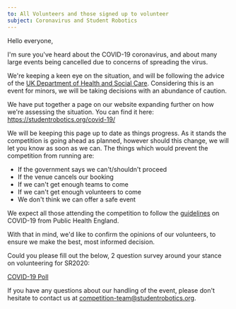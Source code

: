 ```yaml
---
to: All Volunteers and those signed up to volunteer
subject: Coronavirus and Student Robotics
---
```


Hello everyone,

I'm sure you've heard about the COVID-19 coronavirus, and about many large events being cancelled due to concerns of spreading the virus.

We're keeping a keen eye on the situation, and will be following the advice of the [UK Department of Health and Social Care][uk-coronavirus-page]. Considering this is an event for minors, we will be taking decisions with an abundance of caution.

We have put together a page on our website expanding further on how we're assessing the situation. You can find it here: https://studentrobotics.org/covid-19/

We will be keeping this page up to date as things progress. As it stands the competition is going ahead as planned, however should this change, we will let you know as soon as we can. The things which would prevent the competition from running are:

- If the government says we can't/shouldn't proceed
- If the venue cancels our booking
- If we can't get enough teams to come
- If we can't get enough volunteers to come
- We don't think we can offer a safe event

We expect all those attending the competition to follow the [guidelines][phe-guidelines] on COVID-19 from Public Health England.

With that in mind, we'd like to confirm the opinions of our volunteers, to ensure we make the best, most informed decision.

Could you please fill out the below, 2 question survey around your stance on volunteering for SR2020:

[COVID-19 Poll](https://forms.gle/TjW2KRzgH6xBKv1v6)

If you have any questions about our handling of the event, please don't hesitate to contact us at competition-team@studentrobotics.org.

[uk-coronavirus-page]: https://www.gov.uk/guidance/coronavirus-covid-19-information-for-the-public
[phe-guidelines]: https://www.gov.uk/government/publications/guidance-to-educational-settings-about-covid-19/guidance-to-educational-settings-about-covid-19
